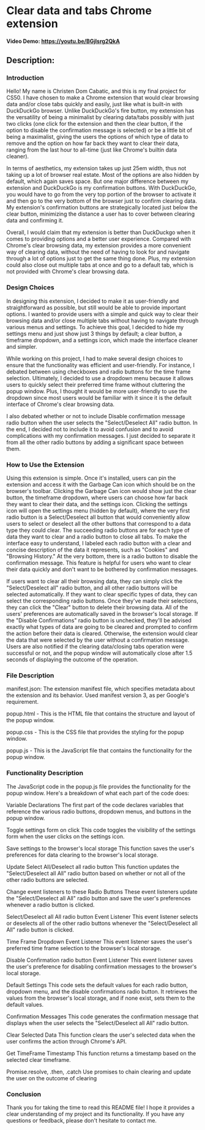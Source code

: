 # Clear data and tabs Chrome extension
#### Video Demo:  <https://youtu.be/BGjlsrg2QkA>
## **Description:**

### **Introduction**

Hello! My name is Christen Dom Cabatic, and this is my final project for CS50. I have chosen to make a Chrome extension that would clear browsing data and/or close tabs quickly and easily, just like what is built-in with DuckDuckGo browser. Unlike DuckDuckGo's fire button, my extension has the versatility of being a minimalist by clearing data/tabs possibly with just two clicks (one click for the extension and then the clear button, if the option to disable the confirmation message is selected) or be a little bit of being a maximalist, giving the users the options of which type of data to remove and the option on how far back they want to clear their data, ranging from the last hour to all-time (just like Chrome's builtin data cleaner).

In terms of aesthetics, my extension takes up just 25em width, thus not taking up a lot of browser real estate. Most of the options are also hidden by default, which again saves space. But one major difference between my extension and DuckDuckGo is my confirmation buttons. With DuckDuckGo, you would have to go from the very top portion of the browser to activate it and then go to the very bottom of the browser just to confirm clearing data. My extension's confirmation buttons are strategically located just below the clear button, minimizing the distance a user has to cover between clearing data and confirming it.

Overall, I would claim that my extension is better than DuckDuckgo when it comes to providing options and a better user experience. Compared with Chrome's clear browsing data, my extension provides a more convenient way of clearing data, without the need of having to look for and navigate through a lot of options just to get the same thing done. Plus, my extension could also close out multiple tabs at once and go to a default tab, which is not provided with Chrome's clear browsing data.

### **Design Choices**
In designing this extension, I decided to make it as user-friendly and straightforward as possible, but still would be able to provide important options. I wanted to provide users with a simple and quick way to clear their browsing data and/or close multiple tabs without having to navigate through various menus and settings. To achieve this goal, I decided to hide my settings menu and just show just 3 things by default; a clear button, a timeframe dropdown, and a settings icon, which made the interface cleaner and simpler.

While working on this project, I had to make several design choices to ensure that the functionality was efficient and user-friendly. For instance, I debated between using checkboxes and radio buttons for the time frame selection. Ultimately, I decided to use a dropdown menu because it allows users to quickly select their preferred time frame without cluttering the popup window. Plus, I thought it would be more user-friendly to use the dropdown since most users would be familiar with it since it is the default interface of Chrome's clear browsing data.

I also debated whether or not to include Disable confirmation message radio button when the user selects the "Select/Deselect All" radio button. In the end, I decided not to include it to avoid confusion and to avoid complications with my confirmation messages. I just decided to separate it from all the other radio buttons by adding a significant space between them.

### **How to Use the Extension**
Using this extension is simple. Once it's installed, users can pin the extension and access it with the Garbage Can icon which should be on the browser's toolbar. Clicking the Garbage Can icon would show just the clear button, the timeframe dropdown, where users can choose how far back they want to clear their data, and the settings icon. Clicking the settings icon will open the settings menu (hidden by default), where the very first radio button is a Select/Deselect all button that would conveniently allow users to select or deselect all the other buttons that correspond to a data type they could clear. The succeeding radio buttons are for each type of data they want to clear and a radio button to close all tabs. To make the interface easy to understand, I labeled each radio button with a clear and concise description of the data it represents, such as "Cookies" and "Browsing History." At the very bottom, there is a radio button to disable the confirmation message. This feature is helpful for users who want to clear their data quickly and don't want to be bothered by confirmation messages.

If users want to clear all their browsing data, they can simply click the "Select/Deselect all" radio button, and all other radio buttons will be selected automatically. If they want to clear specific types of data, they can select the corresponding radio buttons. Once they've made their selections, they can click the "Clear" button to delete their browsing data. All of the users' preferences are automatically saved in the browser's local storage. If the "Disable Confirmations" radio button is unchecked, they'll be advised exactly what types of data are going to be cleared and prompted to confirm the action before their data is cleared. Otherwise, the extension would clear the data that were selected by the user without a confirmation message. Users are also notified if the clearing data/closing tabs operation were successful or not, and the popup window will automatically close after 1.5 seconds of displaying the outcome of the operation.

### **File Description**
manifest.json: The extension manifest file, which specifies metadata about the extension and its behavior. Used manifest version 3, as per Google's requirement.

popup.html - This is the HTML file that contains the structure and layout of the popup window.

popup.css - This is the CSS file that provides the styling for the popup window.

popup.js - This is the JavaScript file that contains the functionality for the popup window.

### **Functionality Description**
The JavaScript code in the popup.js file provides the functionality for the popup window. Here's a breakdown of what each part of the code does:

Variable Declarations
The first part of the code declares variables that reference the various radio buttons, dropdown menus, and buttons in the popup window.

Toggle settings form on click
This code toggles the visibility of the settings form when the user clicks on the settings icon.

Save settings to the browser's local storage
This function saves the user's preferences for data clearing to the browser's local storage.

Update Select All/Deselect all radio button
This function updates the "Select/Deselect all All" radio button based on whether or not all of the other radio buttons are selected.

Change event listeners to these Radio Buttons
These event listeners update the "Select/Deselect all All" radio button and save the user's preferences whenever a radio button is clicked.

Select/Deselect all All radio button Event Listener
This event listener selects or deselects all of the other radio buttons whenever the "Select/Deselect all All" radio button is clicked.

Time Frame Dropdown Event Listener
This event listener saves the user's preferred time frame selection to the browser's local storage.

Disable Confirmation radio button Event Listener
This event listener saves the user's preference for disabling confirmation messages to the browser's local storage.

Default Settings
This code sets the default values for each radio button, dropdown menu, and the disable confirmations radio button. It retrieves the values from the browser's local storage, and if none exist, sets them to the default values.

Confirmation Messages
This code generates the confirmation message that displays when the user selects the "Select/Deselect all All" radio button.

Clear Selected Data
This function clears the user's selected data when the user confirms the action through Chrome's API.

Get TimeFrame Timestamp
This function returns a timestamp based on the selected clear timeframe.

Promise.resolve, .then, .catch
Use promises to chain clearing and update the user on the outcome of clearing

### **Conclusion**
Thank you for taking the time to read this README file! I hope it provides a clear understanding of my project and its functionality. If you have any questions or feedback, please don't hesitate to contact me.
